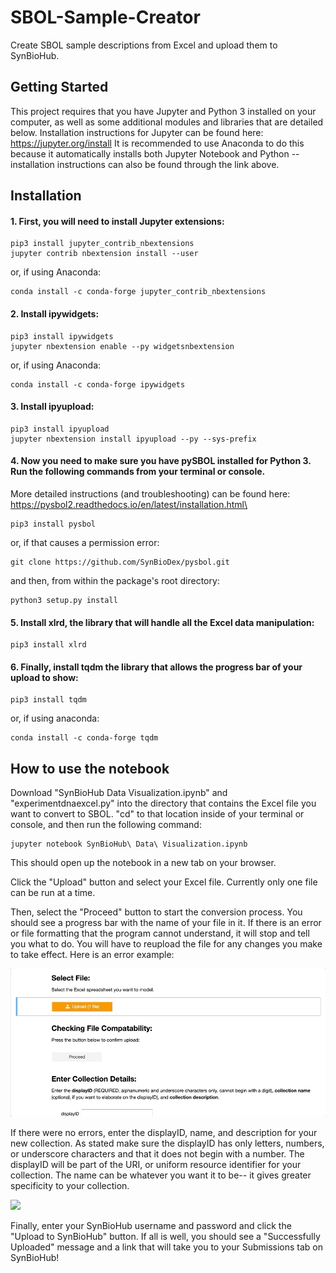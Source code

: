 # SBOL-Sample-Creator
Create SBOL sample descriptions from Excel and upload them to SynBioHub.

## Getting Started
This project requires that you have Jupyter and Python 3 installed on your computer, as well as some additional modules and libraries that are detailed below.
Installation instructions for Jupyter can be found here: https://jupyter.org/install
It is recommended to use Anaconda to do this because it automatically installs both Jupyter Notebook and Python -- installation instructions can also be found through the link above.

## Installation
#### 1. First, you will need to install Jupyter extensions:
```
pip3 install jupyter_contrib_nbextensions
jupyter contrib nbextension install --user
```
or, if using Anaconda:
```
conda install -c conda-forge jupyter_contrib_nbextensions
```

#### 2. Install ipywidgets:
```
pip3 install ipywidgets
jupyter nbextension enable --py widgetsnbextension
```
or, if using Anaconda:
```
conda install -c conda-forge ipywidgets
```

#### 3. Install ipyupload:
```
pip3 install ipyupload
jupyter nbextension install ipyupload --py --sys-prefix
```

#### 4. Now you need to make sure you have pySBOL installed for Python 3. Run the following commands from your terminal or console.
More detailed instructions (and troubleshooting) can be found here: https://pysbol2.readthedocs.io/en/latest/installation.html\
```
pip3 install pysbol
```
or, if that causes a permission error:
```
git clone https://github.com/SynBioDex/pysbol.git
```
and then, from within the package's root directory:
```
python3 setup.py install
```

#### 5. Install xlrd, the library that will handle all the Excel data manipulation:
```
pip3 install xlrd
```

#### 6. Finally, install tqdm the library that allows the progress bar of your upload to show:
```
pip3 install tqdm
```
or, if using anaconda:
```
conda install -c conda-forge tqdm
```

## How to use the notebook
Download "SynBioHub Data Visualization.ipynb" and "experimentdnaexcel.py" into the directory that contains the Excel file you want to convert to SBOL.
"cd" to that location inside of your terminal or console, and then run the following command:
```
jupyter notebook SynBioHub\ Data\ Visualization.ipynb
```
This should open up the notebook in a new tab on your browser. 

Click the "Upload" button and select your Excel file. Currently only one file can be run at a time.

Then, select the "Proceed" button to start the conversion process. You should see a progress bar with the name of your file in it. If there is an error or file formatting that the program cannot understand, it will stop and tell you what to do. 
You will have to reupload the file for any changes you make to take effect. Here is an error example:

![](errorexample.gif)

If there were no errors, enter the displayID, name, and description for your new collection. As stated make sure the displayID has only letters, numbers, or underscore characters and that it does not begin with a number. The displayID will be part of the URI, or uniform resource identifier for your collection.
The name can be whatever you want it to be-- it gives greater specificity to your collection.

![](howtouse.gif)

Finally, enter your SynBioHub username and password and click the "Upload to SynBioHub" button. If all is well, you should see a "Successfully Uploaded" message and a link that will take you to your Submissions tab on SynBioHub!

